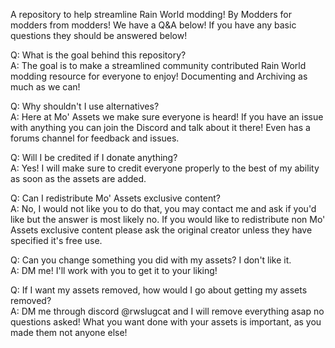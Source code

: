 A repository to help streamline Rain World modding!
By Modders for modders from modders!
We have a Q&A below! If you have any basic questions they should be answered below!

Q: What is the goal behind this repository?<br>A: The goal is to make a streamlined community contributed Rain World modding resource for everyone to enjoy! Documenting and Archiving as much as we can!

Q: Why shouldn't I use alternatives?<br>A: Here at Mo' Assets we make sure everyone is heard! If you have an issue with anything you can join the Discord and talk about it there! Even has a forums channel for feedback and issues.

Q: Will I be credited if I donate anything?<br>A: Yes! I will make sure to credit everyone properly to the best of my ability as soon as the assets are added.

Q: Can I redistribute Mo' Assets exclusive content?<br>A: No, I would not like you to do that, you may contact me and ask if you'd like but the answer is most likely no. If you would like to redistribute non Mo' Assets exclusive content please ask the original creator unless they have specified it's free use.

Q: Can you change something you did with my assets? I don't like it.<br>A: DM me! I'll work with you to get it to your liking!

Q: If I want my assets removed, how would I go about getting my assets removed?<br>A: DM me through discord @rwslugcat and I will remove everything asap no questions asked! What you want done with your assets is important, as you made them not anyone else!
